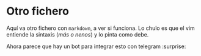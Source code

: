 Otro fichero
============

Aquí va otro fichero con `markdown`, a ver si funciona. Lo chulo es que el vim
entiende la sintaxis (*más o nenos*) y lo pinta como debe.

Ahora parece que hay un bot para integrar esto con telegram :surprise:
